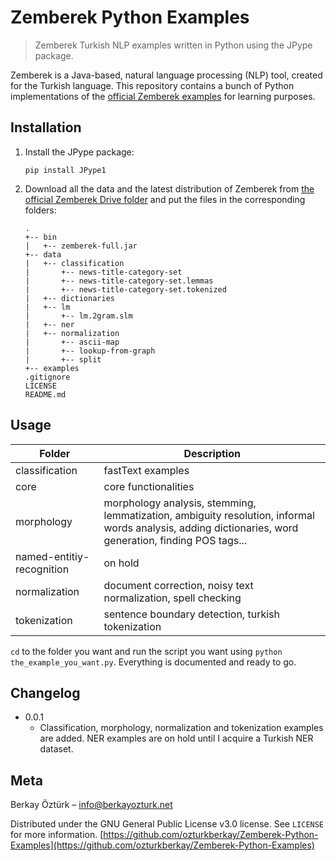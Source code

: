 # Zemberek Python Examples
> Zemberek Turkish NLP examples written in Python using the JPype package.

 Zemberek is a Java-based, natural language processing (NLP) tool, created for the Turkish language. This repository contains a bunch of Python implementations of the [official Zemberek examples](https://github.com/ahmetaa/zemberek-nlp/tree/master/examples/src/main/java/zemberek/examples) for learning purposes. 
 
## Installation

 1. Install the JPype package:

    ```console
    pip install JPype1
    ```

 2. Download all the data and the latest distribution of Zemberek from [the official Zemberek Drive folder](https://drive.google.com/drive/folders/0B9TrB39LQKZWSjNKdVcwWUxxUm8?usp=sharing) and put the files in the corresponding folders:
    
        .
        +-- bin
        |   +-- zemberek-full.jar
        +-- data
        |   +-- classification
        |       +-- news-title-category-set
        |       +-- news-title-category-set.lemmas
        |       +-- news-title-category-set.tokenized
        |   +-- dictionaries
        |   +-- lm
        |       +-- lm.2gram.slm
        |   +-- ner
        |   +-- normalization
        |       +-- ascii-map
        |       +-- lookup-from-graph
        |       +-- split
        +-- examples
        .gitignore
        LICENSE
        README.md

## Usage

| Folder | Description |
| ----------- | ----------- |
| classification | fastText examples |
| core | core functionalities |
| morphology | morphology analysis, stemming, lemmatization, ambiguity resolution, informal words analysis, adding dictionaries, word generation, finding POS tags... |
| named-entitiy-recognition | on hold |
| normalization | document correction, noisy text normalization, spell checking |
| tokenization | sentence boundary detection, turkish tokenization |

`cd` to the folder you want and run the script you want using `python the_example_you_want.py`. Everything is documented and ready to go.

## Changelog

* 0.0.1
    * Classification, morphology, normalization and tokenization examples are added. NER examples are on hold until I acquire a Turkish NER dataset.

## Meta

Berkay Öztürk – info@berkayozturk.net

Distributed under the GNU General Public License v3.0 license. See ``LICENSE`` for more information.
[https://github.com/ozturkberkay/Zemberek-Python-Examples](https://github.com/ozturkberkay/Zemberek-Python-Examples)
